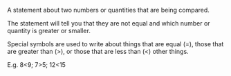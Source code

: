 A statement about two numbers or quantities that are being compared.

The statement will tell you that they are not equal and which number or
quantity is greater or smaller.

Special symbols are used to write about things that are equal (=), those
that are greater than (\>), or those that are less than (\<) other
things.

E.g. 8\<9; 7\>5; 12\<15
